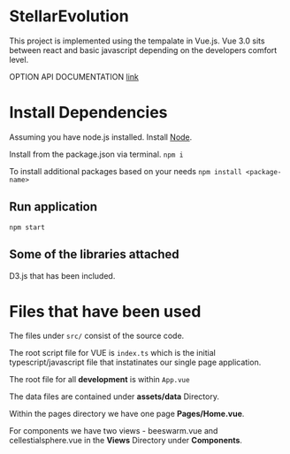 # StellarEvolution
This project is implemented using the tempalate in Vue.js.
Vue 3.0 sits between react and basic javascript depending on the developers comfort level.

OPTION API DOCUMENTATION [link](https://vuejs.org/api/#options-api)

# Install Dependencies
Assuming you have node.js installed. 
Install [Node](https://nodejs.org/en/).

Install from the package.json via terminal.
`npm i`

To install additional packages based on your needs
`npm install <package-name>`

## Run application 
`npm start`

## Some of the libraries attached
D3.js that has been included.

# Files that have been used
The files under `src/` consist of the source code.

The root script file for VUE is `index.ts` which is the initial typescript/javascript file that instatinates our single page application.

The root file for all **development** is within `App.vue`

The data files are contained under **assets/data** Directory.

Within the pages directory we have one page  **Pages/Home.vue**.

For components we have two views - beeswarm.vue and cellestialsphere.vue in the **Views** Directory under **Components**.
